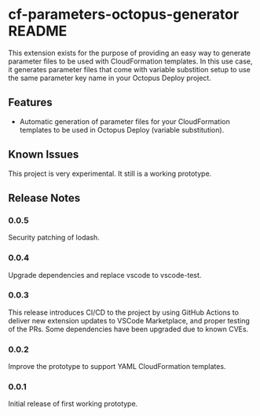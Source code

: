 # cf-parameters-octopus-generator README

This extension exists for the purpose of providing an easy way to generate
parameter files to be used with CloudFormation templates. In this use case, it
generates parameter files that come with variable substition setup to use the
same parameter key name in your Octopus Deploy project.

## Features

- Automatic generation of parameter files for your CloudFormation templates to be used in Octopus Deploy (variable substitution).

## Known Issues

This project is very experimental. It still is a working prototype.

## Release Notes

### 0.0.5

Security patching of lodash.

### 0.0.4

Upgrade dependencies and replace vscode to vscode-test.

### 0.0.3

This release introduces CI/CD to the project by using GitHub Actions to deliver new extension updates to VSCode Marketplace, and proper testing of the PRs.
Some dependencies have been upgraded due to known CVEs.

### 0.0.2

Improve the prototype to support YAML CloudFormation templates.

### 0.0.1

Initial release of first working prototype.
